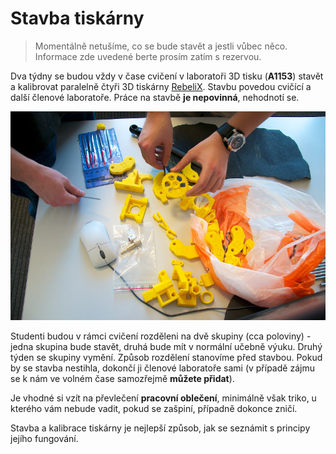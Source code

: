 Stavba tiskárny
===============

> Momentálně netušíme, co se bude stavět a jestli vůbec něco. 
> Informace zde uvedené berte prosím zatím s rezervou.

Dva týdny se budou vždy v čase cvičení v laboratoři 3D tisku (**A1153**) stavět
a kalibrovat paralelně čtyři 3D tiskárny [RebeliX](http://reprap4u.cz/rebelix/).
Stavbu povedou cvičící a další členové laboratoře. 
Práce na stavbě **je nepovinná**, nehodnotí se.

![](../images/stavba/3dprint_2012-02-03_12-19-29.jpg)

Studenti budou v rámci cvičení rozděleni na dvě skupiny (cca poloviny) - 
jedna skupina bude stavět, druhá bude mít v normální učebně výuku. 
Druhý týden se skupiny vymění. Způsob rozdělení stanovíme před stavbou. 
Pokud by se stavba nestihla, dokončí ji členové laboratoře sami (v případě 
zájmu se k nám ve volném čase samozřejmě **můžete přidat**).

Je vhodné si vzít na převlečení **pracovní oblečení**, minimálně však triko, 
u kterého vám nebude vadit, pokud se zašpiní, případně dokonce zničí.

Stavba a kalibrace tiskárny je nejlepší způsob, jak se seznámit s 
principy jejího fungování.
